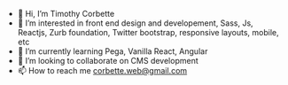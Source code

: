 - 👋 Hi, I’m Timothy Corbette
- 👀 I’m interested in front end design and developement, Sass, Js, Reactjs, Zurb foundation, Twitter bootstrap, responsive layouts, mobile, etc
- 🌱 I’m currently learning Pega, Vanilla React, Angular
- 💞️ I’m looking to collaborate on CMS development
- 📫 How to reach me corbette.web@gmail.com

<!---
corbetteweb/corbetteweb is a ✨ special ✨ repository because its `README.md` (this file) appears on your GitHub profile.
You can click the Preview link to take a look at your changes.
--->
